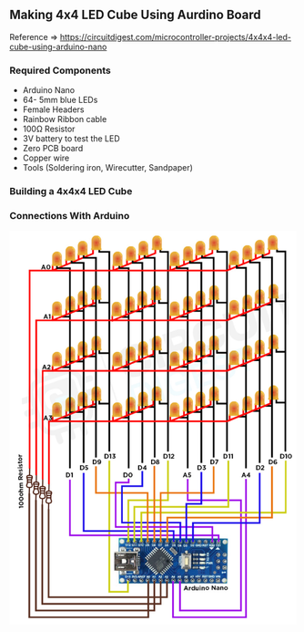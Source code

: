 ## Making 4x4 LED Cube Using Aurdino Board

Reference => https://circuitdigest.com/microcontroller-projects/4x4x4-led-cube-using-arduino-nano

### Required Components

- Arduino Nano
- 64- 5mm blue LEDs
- Female Headers
- Rainbow Ribbon cable
- 100Ω Resistor
- 3V battery to test the LED
- Zero PCB board
- Copper wire
- Tools (Soldering iron, Wirecutter, Sandpaper)

### Building a 4x4x4 LED Cube


### Connections With Arduino
![screenshot](../../resources/images/aurdino-4x4-matrix-connection.png)

